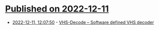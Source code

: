 # [Published on 2022-12-11](index.md)

* [2022-12-11, 12:07:50](https://news.ycombinator.com/item?id=33942490) - [VHS-Decode – Software defined VHS decoder](https://github.com/oyvindln/vhs-decode)
